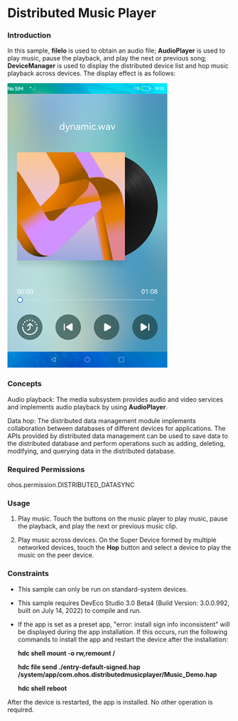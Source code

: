 # Distributed Music Player

### Introduction

In this sample, **fileIo** is used to obtain an audio file; **AudioPlayer** is used to play music, pause the playback, and play the next or previous song; **DeviceManager** is used to display the distributed device list and hop music playback across devices. The display effect is as follows:

<img src="screenshots/device/music2_en.png"/>

### Concepts

Audio playback: The media subsystem provides audio and video services and implements audio playback by using **AudioPlayer**.

Data hop: The distributed data management module implements collaboration between databases of different devices for applications. The APIs provided by distributed data management can be used to save data to the distributed database and perform operations such as adding, deleting, modifying, and querying data in the distributed database.

### Required Permissions

ohos.permission.DISTRIBUTED_DATASYNC

### Usage

1. Play music. Touch the buttons on the music player to play music, pause the playback, and play the next or previous music clip.

2. Play music across devices. On the Super Device formed by multiple networked devices, touch the **Hop** button and select a device to play the music on the peer device.

### Constraints

- This sample can only be run on standard-system devices.


- This sample requires DevEco Studio 3.0 Beta4 (Build Version: 3.0.0.992, built on July 14, 2022) to compile and run.

- If the app is set as a preset app, "error: install sign info inconsistent" will be displayed during the app installation. If this occurs, run the following commands to install the app and restart the device after the installation:

  **hdc shell mount -o rw,remount /**

  **hdc file send ./entry-default-signed.hap /system/app/com.ohos.distributedmusicplayer/Music_Demo.hap**

  **hdc shell  reboot**

After the device is restarted, the app is installed. No other operation is required.
